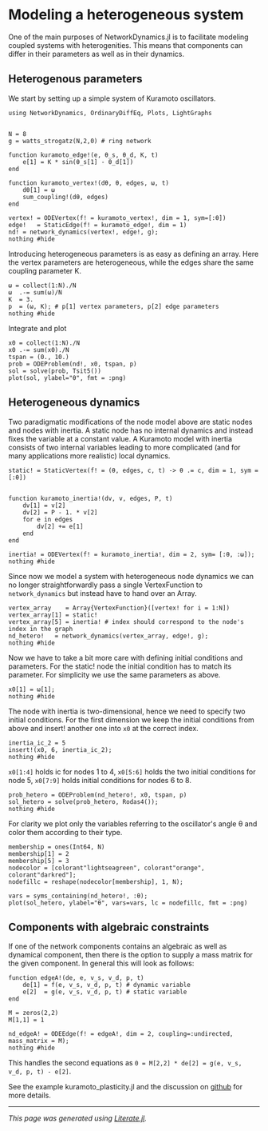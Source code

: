 # Modeling a heterogeneous system

One of the main purposes of NetworkDynamics.jl is to facilitate
modeling coupled systems with heterogenities. This means that
components can differ in their parameters as well as in their dynamics.


## Heterogenous parameters
We start by setting up a simple system of Kuramoto oscillators.

```@example heterogeneous_system
using NetworkDynamics, OrdinaryDiffEq, Plots, LightGraphs


N = 8
g = watts_strogatz(N,2,0) # ring network

function kuramoto_edge!(e, θ_s, θ_d, K, t)
    e[1] = K * sin(θ_s[1] - θ_d[1])
end

function kuramoto_vertex!(dθ, θ, edges, ω, t)
    dθ[1] = ω
    sum_coupling!(dθ, edges)
end

vertex! = ODEVertex(f! = kuramoto_vertex!, dim = 1, sym=[:θ])
edge!   = StaticEdge(f! = kuramoto_edge!, dim = 1)
nd! = network_dynamics(vertex!, edge!, g);
nothing #hide
```

Introducing heterogeneous parameters is as easy as defining an array.
Here the vertex parameters are heterogeneous, while the edges share the same coupling
parameter K.

```@example heterogeneous_system
ω = collect(1:N)./N
ω  .-= sum(ω)/N
K  = 3.
p  = (ω, K); # p[1] vertex parameters, p[2] edge parameters
nothing #hide
```

Integrate and plot

```@example heterogeneous_system
x0 = collect(1:N)./N
x0 .-= sum(x0)./N
tspan = (0., 10.)
prob = ODEProblem(nd!, x0, tspan, p)
sol = solve(prob, Tsit5())
plot(sol, ylabel="θ", fmt = :png)
```

## Heterogeneous dynamics

Two paradigmatic modifications of the node model above are static nodes and nodes with
inertia. A static node has no internal dynamics and instead fixes the variable at a
constant value. A Kuramoto model with inertia consists of two internal variables leading to
more complicated (and for many applications more realistic) local dynamics.

```@example heterogeneous_system
static! = StaticVertex(f! = (θ, edges, c, t) -> θ .= c, dim = 1, sym = [:θ])


function kuramoto_inertia!(dv, v, edges, P, t)
    dv[1] = v[2]
    dv[2] = P - 1. * v[2]
    for e in edges
        dv[2] += e[1]
    end
end

inertia! = ODEVertex(f! = kuramoto_inertia!, dim = 2, sym= [:θ, :ω]);
nothing #hide
```

Since now we model a system with heterogeneous node dynamics we can no longer
straightforwardly pass a single VertexFunction to `network_dynamics` but instead have to
hand over an Array.

```@example heterogeneous_system
vertex_array    = Array{VertexFunction}([vertex! for i = 1:N])
vertex_array[1] = static!
vertex_array[5] = inertia! # index should correspond to the node's index in the graph
nd_hetero!   = network_dynamics(vertex_array, edge!, g);
nothing #hide
```

Now we have to take a bit more care with defining initial conditions and parameters.
For the static! node the initial condition has to match its parameter. For simplicity
we use the same parameters as above.

```@example heterogeneous_system
x0[1] = ω[1];
nothing #hide
```

The node with inertia is two-dimensional, hence we need to specify two initial conditions.
For the first dimension we keep the initial conditions from above and insert! another one into `x0` at
the correct index.

```@example heterogeneous_system
inertia_ic_2 = 5
insert!(x0, 6, inertia_ic_2);
nothing #hide
```

`x0[1:4]` holds ic for nodes 1 to 4, `x0[5:6]` holds the two
initial conditions for node 5, `x0[7:9]` holds initial conditions for nodes 6 to 8.

```@example heterogeneous_system
prob_hetero = ODEProblem(nd_hetero!, x0, tspan, p)
sol_hetero = solve(prob_hetero, Rodas4());
nothing #hide
```

For clarity we plot only the variables referring to the oscillator's angle θ and color
them according to their type.

```@example heterogeneous_system
membership = ones(Int64, N)
membership[1] = 2
membership[5] = 3
nodecolor = [colorant"lightseagreen", colorant"orange", colorant"darkred"];
nodefillc = reshape(nodecolor[membership], 1, N);

vars = syms_containing(nd_hetero!, :θ);
plot(sol_hetero, ylabel="θ", vars=vars, lc = nodefillc, fmt = :png)
```

## Components with algebraic constraints

If one of the network components contains an algebraic as well as dynamical component,
then there is the option to supply a mass matrix for the given component. In general this
will look as follows:

```@example heterogeneous_system
function edgeA!(de, e, v_s, v_d, p, t)
    de[1] = f(e, v_s, v_d, p, t) # dynamic variable
    e[2]  = g(e, v_s, v_d, p, t) # static variable
end

M = zeros(2,2)
M[1,1] = 1

nd_edgeA! = ODEEdge(f! = edgeA!, dim = 2, coupling=:undirected, mass_matrix = M);
nothing #hide
```

This handles the second equations as `0 = M[2,2] * de[2] = g(e, v_s, v_d, p, t) - e[2]`.

See the example kuramoto_plasticity.jl and the discussion on [github](https://github.com/pik-icon/NetworkDynamics.jl/issues/45#issuecomment-659491913) for more details.

---

*This page was generated using [Literate.jl](https://github.com/fredrikekre/Literate.jl).*
